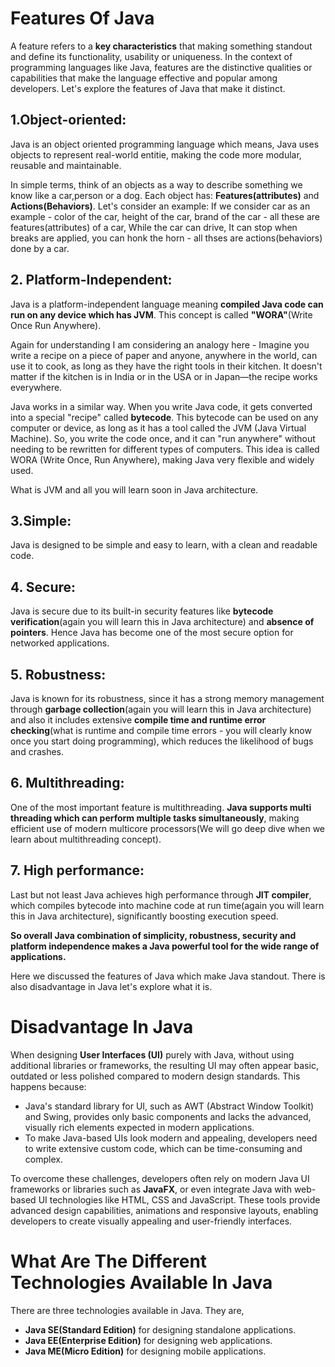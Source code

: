 # Features Of Java
A feature refers to a **key characteristics** that making something standout and define its functionality, usability or uniqueness.  In the context of programming languages like Java, features are the distinctive qualities or capabilities that make the language effective and popular among developers. Let's explore the features of Java that make it distinct.

## 1.Object-oriented:
Java is an object oriented programming language which means, Java uses objects to represent real-world entitie, making the code more modular, reusable and maintainable.

In simple terms, think of an objects as a way to describe something we know like a car,person or a dog. Each object has: **Features(attributes)** and **Actions(Behaviors)**. Let's consider an example: If we consider car as an example - color of the car, height of the car, brand of the car - all these are features(attributes) of a car, While the car can drive, It can stop when breaks are applied, you can honk the horn - all thses are actions(behaviors) done by a car. 

## 2. Platform-Independent:
Java is a platform-independent language meaning **compiled Java code can run on any device which has JVM**. This concept is called **"WORA"**(Write Once Run Anywhere).

Again for understanding I am considering an analogy here - Imagine you write a recipe on a piece of paper and anyone, anywhere in the world, can use it to cook, as long as they have the right tools in their kitchen. It doesn't matter if the kitchen is in India or in the USA or in Japan—the recipe works everywhere.

Java works in a similar way. When you write Java code, it gets converted into a special "recipe" called **bytecode**. This bytecode can be used on any computer or device, as long as it has a tool called the JVM (Java Virtual Machine). So, you write the code once, and it can "run anywhere" without needing to be rewritten for different types of computers. This idea is called WORA (Write Once, Run Anywhere), making Java very flexible and widely used.

What is JVM and all you will learn soon in Java architecture.

## 3.Simple:
Java is designed to be simple and easy to learn, with a clean and readable code.

## 4. Secure:
Java is secure due to its built-in security features like **bytecode verification**(again you will learn this in Java architecture) and **absence of pointers**. Hence Java has become one of the most secure option for networked applications.

## 5. Robustness:
Java is known for its robustness, since it has a strong memory management through **garbage collection**(again you will learn this in Java architecture) and also it includes extensive **compile time and runtime error checking**(what is runtime and compile time errors - you will clearly know once you start doing programming), which reduces the likelihood of bugs and crashes.

## 6. Multithreading:
One of the most important feature is multithreading. **Java supports multi threading which can perform multiple tasks simultaneously**, making efficient use of modern multicore processors(We will go deep dive when we learn about multithreading concept).

## 7. High performance:
Last but not least Java achieves high performance through **JIT compiler**, which compiles bytecode into machine code at run time(again you will learn this in Java architecture), significantly boosting execution speed.

**So overall Java combination of simplicity, robustness, security and platform independence makes a Java powerful tool for the wide range of applications.**

Here we discussed the features of Java which make Java standout. There is also disadvantage in Java let's explore what it is.

# Disadvantage In Java
When designing **User Interfaces (UI)** purely with Java, without using additional libraries or frameworks, the resulting UI may often appear basic, outdated or less polished compared to modern design standards. This happens because:
- Java's standard library for UI, such as AWT (Abstract Window Toolkit) and Swing, provides only basic components and lacks the advanced, visually rich elements expected in modern applications.
- To make Java-based UIs look modern and appealing, developers need to write extensive custom code, which can be time-consuming and complex.

To overcome these challenges, developers often rely on modern Java UI frameworks or libraries such as **JavaFX**, or even integrate Java with web-based UI technologies like HTML, CSS and JavaScript. These tools provide advanced design capabilities, animations and responsive layouts, enabling developers to create visually appealing and user-friendly interfaces.

# What Are The Different Technologies Available In Java
There are three technologies available in Java. They are,
- **Java SE(Standard Edition)** for designing standalone applications. 
- **Java EE(Enterprise Edition)** for designing web applications. 
- **Java ME(Micro Edition)** for designing mobile applications. 
